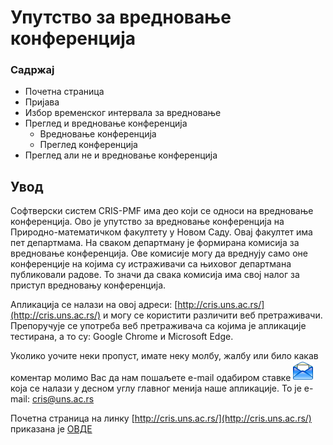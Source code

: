 # Упутство за вредновање конференција

### Садржај

- Почетна страница
- Пријава
- Избор временског интервала за вредновање
- Преглед и вредновање конференција 
    - Вредновање конференција
    - Преглед конференција
- Преглед али не и вредновање конференција

## Увод

Софтверски систем CRIS-PMF има део који се односи на вредновање конференција. Ово је упутство за вредновање конференција на Природно-математичком факултету у Новом Саду. Овај факултет има пет департмама. На сваком департману је формирана комисија за
вредновање конференција. Ове комисије могу да вреднују само оне конференције на којима су истраживачи са њиховог департмана публиковали радове. То значи да свака комисија има свој налог за приступ вредновању конференција.

Апликација се налази на овој адреси: [http://cris.uns.ac.rs/](http://cris.uns.ac.rs/) и могу се користити различити веб претраживачи. Препоручује се употреба веб претраживача са којима је апликације
тестирана, а то су: Google Chrome и Microsoft Edge.

Уколико уочите неки пропуст, имате неку молбу, жалбу или било какав коментар молимо Вас да нам пошаљете e-mail одабиром ставке ![image](./images/email.png) која се налази у десном углу главног
менија наше апликације. То је e-mail: cris@uns.ac.rs

Почетна страница на линку [http://cris.uns.ac.rs/](http://cris.uns.ac.rs/) приказана је [ОВДЕ](./vrednovanje/konferencije/pocetnaStranica.md)

